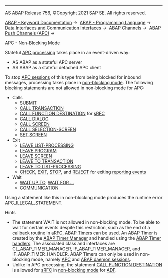   

* * *

AS ABAP Release 756, ©Copyright 2021 SAP SE. All rights reserved.

[ABAP - Keyword Documentation](javascript:call_link\('abenabap.htm'\)) →  [ABAP - Programming Language](javascript:call_link\('abenabap_reference.htm'\)) →  [Data Interfaces and Communication Interfaces](javascript:call_link\('abenabap_data_communication.htm'\)) →  [ABAP Channels](javascript:call_link\('abenabap_channels.htm'\)) →  [ABAP Push Channels (APC)](javascript:call_link\('abenapc.htm'\)) → 

APC - Non-Blocking Mode

Stateful [APC processing](javascript:call_link\('abenapc_processing_glosry.htm'\) "Glossary Entry") takes place in an event-driven way:

-   AS ABAP as a stateful APC server
-   AS ABAP as a stateful detached APC client

To stop [APC sessions](javascript:call_link\('abenapc_session_glosry.htm'\) "Glossary Entry") of this type from being blocked for inbound messages, processing takes place in [non-blocking mode](javascript:call_link\('abennon_blocking_model_glosry.htm'\) "Glossary Entry"). The following blocking statements are not allowed in non-blocking mode for APC:

-   Calls
    -   [SUBMIT](javascript:call_link\('abapsubmit.htm'\))
    -   [CALL TRANSACTION](javascript:call_link\('abapcall_transaction.htm'\))
    -   [CALL FUNCTION DESTINATION](javascript:call_link\('abapcall_function_destination.htm'\)) for [sRFC](javascript:call_link\('abensrfc_glosry.htm'\) "Glossary Entry")
    -   [CALL DIALOG](javascript:call_link\('abapcall_dialog.htm'\))
    -   [CALL SCREEN](javascript:call_link\('abapcall_screen.htm'\))
    -   [CALL SELECTION-SCREEN](javascript:call_link\('abapcall_selection_screen.htm'\))
    -   [SET SCREEN](javascript:call_link\('abapset_screen.htm'\))
-   Exit
    -   [LEAVE LIST-PROCESSING](javascript:call_link\('abapleave_list-processing.htm'\))
    -   [LEAVE PROGRAM](javascript:call_link\('abapleave_program.htm'\))
    -   [LEAVE SCREEN](javascript:call_link\('abapleave_screen.htm'\))
    -   [LEAVE TO TRANSACTION](javascript:call_link\('abapleave_to_transaction.htm'\))
    -   [LEAVE TO LIST-PROCESSING](javascript:call_link\('abapleave_to_list-processing.htm'\))
    -   [CHECK](javascript:call_link\('abapcheck_processing_blocks.htm'\)), [EXIT](javascript:call_link\('abapexit_processing_blocks.htm'\)), [STOP](javascript:call_link\('abapstop.htm'\)), and [REJECT](javascript:call_link\('abapreject.htm'\)) for exiting [reporting events](javascript:call_link\('abenreporting_event_glosry.htm'\) "Glossary Entry")
-   Wait
    -   [WAIT UP TO](javascript:call_link\('abapwait_up_to.htm'\)), [WAIT FOR ...](javascript:call_link\('abapwait_arfc.htm'\))
    -   [COMMUNICATION](javascript:call_link\('abapcommunication.htm'\))

Using a statement like this in non-blocking mode produces the runtime error APC\_ILLEGAL\_STATEMENT.

Hints

-   The statement WAIT is not allowed in non-blocking mode. To be able to wait for certain events despite this restriction, such as the end of a callback routine in [aRFC](javascript:call_link\('abenarfc_glosry.htm'\) "Glossary Entry"), [ABAP Timers](javascript:call_link\('abenabap_timer_glosry.htm'\) "Glossary Entry") can be used. An ABAP Timer is created by the [ABAP Timer Manager](javascript:call_link\('abenabap_timer_manager_glosry.htm'\) "Glossary Entry") and handled using the [ABAP Timer handlers](javascript:call_link\('abenabap_timer_handler_glosry.htm'\) "Glossary Entry"). The associated class and interfaces are CL\_ABAP\_TIMER\_MANAGER, IF\_ABAP\_TIMER\_MANAGER, and IF\_ABAP\_TIMER\_HANDLER. ABAP Timers can only be used in non-blocking mode, namely [APC](javascript:call_link\('abenapc_session_glosry.htm'\) "Glossary Entry") and [ABAP daemon sessions](javascript:call_link\('abenabap_daemon_session_glosry.htm'\) "Glossary Entry").
-   Unlike in APC processing, the statement [CALL FUNCTION DESTINATION](javascript:call_link\('abapcall_function_destination.htm'\)) is allowed for [sRFC](javascript:call_link\('abensrfc_glosry.htm'\) "Glossary Entry") in [non-blocking mode](javascript:call_link\('abenadf_non_blocking_model.htm'\)) for [ADF](javascript:call_link\('abenadf_glosry.htm'\) "Glossary Entry").